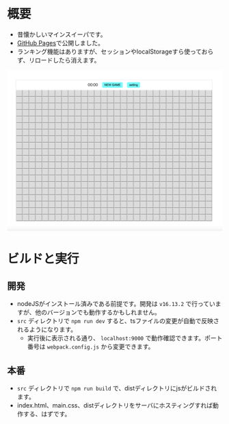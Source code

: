 # 概要

* 昔懐かしいマインスイーパです。
 * <a href="https://takamiyaatusi.github.io/minesweeper/">GitHub Pages</a>で公開しました。
* ランキング機能はありますが、セッションやlocalStorageすら使っておらず、リロードしたら消えます。

<img src="./playing.png" alt="サンプル画像" title="サンプル画像">

# ビルドと実行

## 開発

* nodeJSがインストール済みである前提です。開発は `v16.13.2` で行っていますが、他のバージョンでも動作するかもしれません。
* `src` ディレクトリで `npm run dev` すると、tsファイルの変更が自動で反映されるようになります。
  * 実行後に表示される通り、 `localhost:9000` で動作確認できます。ポート番号は `webpack.config.js` から変更できます。

## 本番

* `src` ディレクトリで `npm run build` で、distディレクトリにjsがビルドされます。
* index.html、main.css、distディレクトリをサーバにホスティングすれば動作する、はずです。

